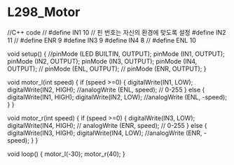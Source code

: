 # L298_Motor
//C++ code
//
#define IN1 10
// 핀 번호는 자신의 환경에 맞도록 설정
#define IN2 11
// #define ENR 9 
#define IN3 9
#define IN4 8
// #define ENL 10

void setup()
{
    //pinMode (LED BUILTIN, OUTPUT);
    pinMode (IN1, OUTPUT);
    pinMode (IN2, OUTPUT);
    pinMode (IN3, OUTPUT);
    pinMode (IN4, OUTPUT);
//  pinMode (ENL, OUTPUT);
//  pinMode (ENR, OUTPUT);
}

void motor_l(int speed)
{
  if (speed >=0)
  {
    digitalWrite(IN1, LOW);
    digitalWrite(IN2, HIGH);
    //analogWrite (ENL, speed); // 0-255
  }
  else
  {
    digitalWrite(IN1, HIGH);
    digitalWrite(IN2, LOW);
    //analogWrite (ENL, -speed);
  }
}

void motor_r(int speed)
{
  if (speed >=0)
  {
    digitalWrite(IN3, LOW);
    digitalWrite(IN4, HIGH);
   // analogWrite (ENR, speed); // 0-255
  }
  else
  {
    digitalWrite(IN3, HIGH);
    digitalWrite(IN4, LOW);
    //analogWrite (ENR, -speed);
  }
}

void loop()
{
    motor_l(-30);
    motor_r(40);
}
